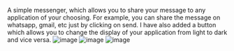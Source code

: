 A simple messenger, which allows you to share your message to any application of your choosing.
For example, you can share the message on whatsapp, gmail, etc just by clicking on send.
I have also added a button which allows you to change the display of your application from light to dark and vice versa.
![image](https://github.com/De5ansh/messenger/assets/131659005/867aa7f1-5073-4a13-be89-84d18c65ce36)
![image](https://github.com/De5ansh/messenger/assets/131659005/5af0168d-03dc-4100-bf48-dc89f3d04a99)
![image](https://github.com/De5ansh/messenger/assets/131659005/e7710316-4aa0-48ce-b58b-3fcfbbca0584)
